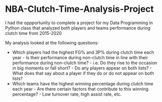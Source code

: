 # NBA-Clutch-Time-Analysis-Project

I had the oppportunity to complete a project for my Data Programming in Python class that analyzed both players and teams performance during clutch time from 2015-2020

My analysis looked at the following questions:
- Which players had the highest FG% and 3P% during clutch time each year
        - Is their performance during non-clutch time in line with their performance during non-clutch time?
                - i.e. Do they rise to the occasion in big moments or fall short?
        - Do any players appear on both lists?
                - What does that say about a player if they do or do not appear on both lists?
- Which teams have the highest winning percentage during clutch time each year
        - Are there certain factors that contribute to this winning percentage?
                - Low turnover rate, high assist rate, etc.
